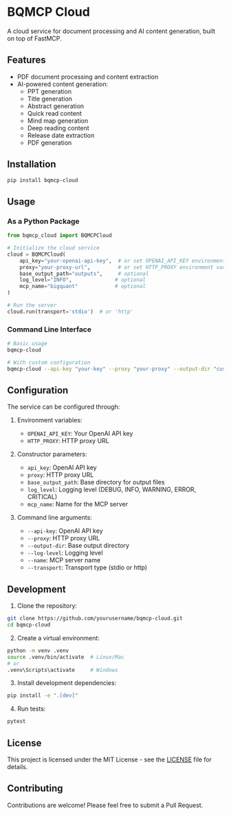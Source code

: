 # BQMCP Cloud

A cloud service for document processing and AI content generation, built on top of FastMCP.

## Features

- PDF document processing and content extraction
- AI-powered content generation:
  - PPT generation
  - Title generation
  - Abstract generation
  - Quick read content
  - Mind map generation
  - Deep reading content
  - Release date extraction
  - PDF generation

## Installation

```bash
pip install bqmcp-cloud
```

## Usage

### As a Python Package

```python
from bqmcp_cloud import BQMCPCloud

# Initialize the cloud service
cloud = BQMCPCloud(
    api_key="your-openai-api-key",  # or set OPENAI_API_KEY environment variable
    proxy="your-proxy-url",         # or set HTTP_PROXY environment variable
    base_output_path="outputs",     # optional
    log_level="INFO",              # optional
    mcp_name="bigquant"            # optional
)

# Run the server
cloud.run(transport='stdio')  # or 'http'
```

### Command Line Interface

```bash
# Basic usage
bqmcp-cloud

# With custom configuration
bqmcp-cloud --api-key "your-key" --proxy "your-proxy" --output-dir "custom-outputs" --log-level DEBUG
```

## Configuration

The service can be configured through:

1. Environment variables:
   - `OPENAI_API_KEY`: Your OpenAI API key
   - `HTTP_PROXY`: HTTP proxy URL

2. Constructor parameters:
   - `api_key`: OpenAI API key
   - `proxy`: HTTP proxy URL
   - `base_output_path`: Base directory for output files
   - `log_level`: Logging level (DEBUG, INFO, WARNING, ERROR, CRITICAL)
   - `mcp_name`: Name for the MCP server

3. Command line arguments:
   - `--api-key`: OpenAI API key
   - `--proxy`: HTTP proxy URL
   - `--output-dir`: Base output directory
   - `--log-level`: Logging level
   - `--name`: MCP server name
   - `--transport`: Transport type (stdio or http)

## Development

1. Clone the repository:
```bash
git clone https://github.com/yourusername/bqmcp-cloud.git
cd bqmcp-cloud
```

2. Create a virtual environment:
```bash
python -m venv .venv
source .venv/bin/activate  # Linux/Mac
# or
.venv\Scripts\activate     # Windows
```

3. Install development dependencies:
```bash
pip install -e ".[dev]"
```

4. Run tests:
```bash
pytest
```

## License

This project is licensed under the MIT License - see the [LICENSE](LICENSE) file for details.

## Contributing

Contributions are welcome! Please feel free to submit a Pull Request.

